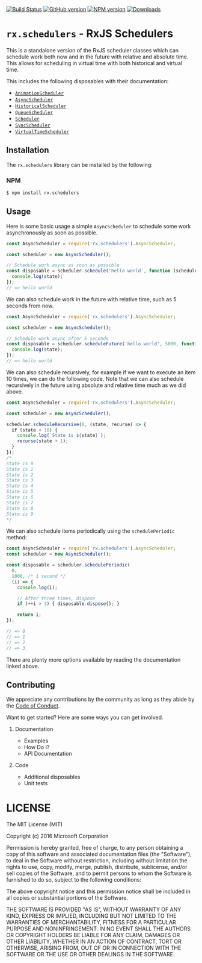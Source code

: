 [![Build Status](https://travis-ci.org/Reactive-Extensions/rx.schedulers.svg)](https://travis-ci.org/Reactive-Extensions/rx.schedulers)
[![GitHub version](https://img.shields.io/github/tag/reactive-extensions/rx.schedulers.svg)](https://github.com/Reactive-Extensions/rx.schedulers)
[![NPM version](https://img.shields.io/npm/v/rx.schedulers.svg)](https://www.npmjs.com/package/rx.schedulers)
[![Downloads](https://img.shields.io/npm/dm/rx.schedulers.svg)](https://www.npmjs.com/package/rx.schedulers)
# `rx.schedulers` - RxJS Schedulers

This is a standalone version of the RxJS scheduler classes which can schedule work both now and in the future with relative and absolute time. This allows for scheduling in virtual time with both historical and virtual time.

This includes the following disposables with their documentation:
- [`AnimationScheduler`](doc/animationscheduler)
- [`AsyncScheduler`](doc/asyncscheduler)
- [`HistoricalScheduler`](doc/historicalscheduler.md)
- [`QueueScheduler`](doc/queuescheduler.md)
- [`Scheduler`](doc/scheduler.md)
- [`SyncScheduler`](doc/syncscheduler.md)
- [`VirtualTimeScheduler`](doc/virtualtimescheduler)

## Installation

The `rx.schedulers` library can be installed by the following:

### NPM
```bash
$ npm install rx.schedulers
```

## Usage

Here is some basic usage a simple `AsyncScheduler` to schedule some work asynchronously as soon as possible.

```js
const AsyncScheduler = require('rx.schedulers').AsyncScheduler;

const scheduler = new AsyncScheduler();

// Schedule work async as soon as possible
const disposable = scheduler.schedule('hello world', function (scheduler, state) {
  console.log(state);
});
// => hello world
```

We can also schedule work in the future with relative time, such as 5 seconds from now.

```js
const AsyncScheduler = require('rx.schedulers').AsyncScheduler;

const scheduler = new AsyncScheduler();

// Schedule work async after 5 seconds
const disposable = scheduler.scheduleFuture('hello world', 5000, function (scheduler, state) {
  console.log(state);
});
// => hello world
```

We can also schedule recursively, for example if we want to execute an item 10 times, we can do the following code.  Note that we can also schedule recursively in the future using absolute and relative time much as we did above.
```js
const AsyncScheduler = require('rx.schedulers').AsyncScheduler;

const scheduler = new AsyncScheduler();

scheduler.scheduleRecursive(0, (state, recurse) => {
  if (state < 10) {
    console.log(`State is ${state}`);
    recurse(state + 1);
  }
});
/*
State is 0
State is 1
State is 2
State is 3
State is 4
State is 5
State is 6
State is 7
State is 8
State is 9
*/
```

We can also schedule items periodically using the `schedulePeriodic` method:
```js
const AsyncScheduler = require('rx.schedulers').AsyncScheduler;
const scheduler = new AsyncScheduler();

const disposable = scheduler.schedulePeriodic(
  0,
  1000, /* 1 second */
  (i) => {
    console.log(i);

    // After three times, dispose
    if (++i > 3) { disposable.dispose(); }

    return i;
});

// => 0
// => 1
// => 2
// => 3
```

There are plenty more options available by reading the documentation linked above.

## Contributing

We appreciate any contributions by the community as long as they abide by the [Code of Conduct](code-of-conduct.md).

Want to get started?  Here are some ways you can get involved.

1. Documentation

    - Examples
    - How Do I?
    - API Documentation

2. Code

    - Additional disposables
    - Unit tests

# LICENSE

The MIT License (MIT)

Copyright (c) 2016 Microsoft Corporation

Permission is hereby granted, free of charge, to any person obtaining a copy
of this software and associated documentation files (the "Software"), to deal
in the Software without restriction, including without limitation the rights
to use, copy, modify, merge, publish, distribute, sublicense, and/or sell
copies of the Software, and to permit persons to whom the Software is
furnished to do so, subject to the following conditions:

The above copyright notice and this permission notice shall be included in all
copies or substantial portions of the Software.

THE SOFTWARE IS PROVIDED "AS IS", WITHOUT WARRANTY OF ANY KIND, EXPRESS OR
IMPLIED, INCLUDING BUT NOT LIMITED TO THE WARRANTIES OF MERCHANTABILITY,
FITNESS FOR A PARTICULAR PURPOSE AND NONINFRINGEMENT. IN NO EVENT SHALL THE
AUTHORS OR COPYRIGHT HOLDERS BE LIABLE FOR ANY CLAIM, DAMAGES OR OTHER
LIABILITY, WHETHER IN AN ACTION OF CONTRACT, TORT OR OTHERWISE, ARISING FROM,
OUT OF OR IN CONNECTION WITH THE SOFTWARE OR THE USE OR OTHER DEALINGS IN THE
SOFTWARE.
